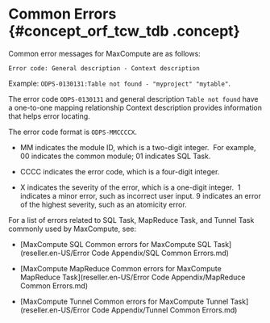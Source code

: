 # Common Errors {#concept_orf_tcw_tdb .concept}

Common error messages for MaxCompute are as follows:

```
Error code: General description - Context description
```

Example: `ODPS-0130131:Table not found - "myproject" "mytable"`.

The error code `ODPS-0130131` and general description `Table not found` have a one-to-one mapping relationship Context description provides information that helps error locating.

The error code format is `ODPS-MMCCCCX`.

-   MM indicates the module ID, which is a two-digit integer.  For example, 00 indicates the common module; 01 indicates SQL Task.

-   CCCC indicates the error code, which is a four-digit integer.

-   X indicates the severity of the error, which is a one-digit integer.  1 indicates a minor error, such as incorrect user input. 9 indicates an error of the highest severity, such as an atomicity error.


For a list of errors related to SQL Task, MapReduce Task, and Tunnel Task commonly used by MaxCompute, see:

-   [MaxCompute SQL Common errors for MaxCompute SQL Task](reseller.en-US/Error Code Appendix/SQL Common Errors.md)

-   [MaxCompute MapReduce Common errors for MaxCompute MapReduce Task](reseller.en-US/Error Code Appendix/MapReduce Common Errors.md)

-   [MaxCompute Tunnel Common errors for MaxCompute Tunnel Task](reseller.en-US/Error Code Appendix/Tunnel Common Errors.md)


